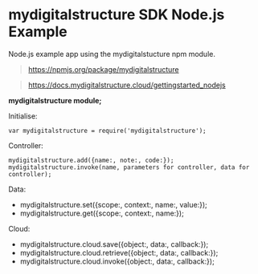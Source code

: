 mydigitalstructure SDK Node.js Example
======================================

Node.js example app using the mydigitalstucture npm module.

> https://npmjs.org/package/mydigitalstructure

> https://docs.mydigitalstructure.cloud/gettingstarted_nodejs

**mydigitalstructure module;**

Initialise:

`var mydigitalstructure = require('mydigitalstructure');`

Controller:

`mydigitalstructure.add({name:, note:, code:});`
`mydigitalstructure.invoke(name, parameters for controller, data for controller);`

<!-- end of the list -->

Data:
- mydigitalstructure.set({scope:, context:, name:, value:});
- mydigitalstructure.get({scope:, context:, name:});

<!-- end of the list -->

Cloud:
- mydigitalstructure.cloud.save({object:, data:, callback:});
- mydigitalstructure.cloud.retrieve({object:, data:, callback:});
- mydigitalstructure.cloud.invoke({object:, data:, callback:});

<!-- end of the list -->

